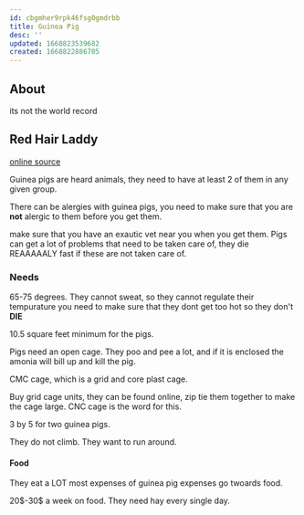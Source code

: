 ```yaml
---
id: cbgmher9rpk46fsg0gmdrbb
title: Guinea Pig
desc: ''
updated: 1668823539682
created: 1668822886705
---
```

## About

its not the world record


## Red Hair Laddy 

[online source](https://www.youtube.com/watch?v=qZIdbEnN_UA)

Guinea pigs are heard animals, they need to have at least 2 of them in any given group.


There can be alergies with guinea pigs,
you need to make sure that you are **not** alergic to them before you get them.

make sure that you have an exautic vet near you when you get them. Pigs can get a lot of problems that need to be taken care of, they die REAAAAALY fast if these are not taken care of.

### Needs

65-75 degrees. They cannot sweat, so they cannot regulate their tempurature you need to make sure that they dont get too hot so they don't **DIE**

10.5 square feet minimum for the pigs.

Pigs need an open cage. They poo and pee a lot, and if it is enclosed the amonia will bill up and kill the pig.

CMC cage, which is a grid and core plast cage.

Buy grid cage units, they can be found online, zip tie them together to make the cage large. CNC cage is the word for this.


3 by 5 for two guinea pigs.

They do not climb. They want to run around.

#### Food

They eat a LOT most expenses of guinea
pig expenses go twoards food.

 20\$-30\$ a week on food. They need hay every single day.
